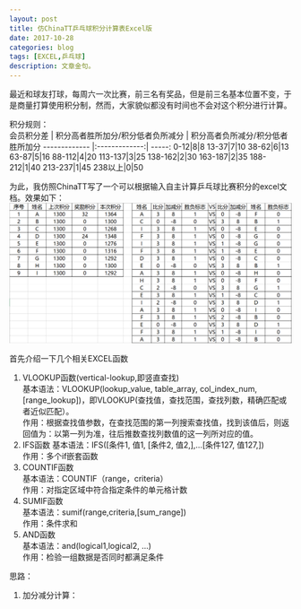 ```yaml
---
layout: post
title: 仿ChinaTT乒乓球积分计算表Excel版
date: 2017-10-28
categories: blog
tags: [EXCEL,乒乓球]
description: 文章金句。
---
```


最近和球友打球，每周六一次比赛，前三名有奖品，但是前三名基本位置不变，于是商量打算使用积分制，然而，大家貌似都没有时间也不会对这个积分进行计算。

积分规则：</br>
会员积分差 | 积分高者胜所加分/积分低者负所减分 | 积分高者负所减分/积分低者胜所加分
------------- |:-------------:| -----:
0-12|8|8
13-37|7|10
38-62|6|13
63-87|5|16
88-112|4|20
113-137|3|25
138-162|2|30
163-187|2|35
188-212|1|40
213-237|1|45
238以上|0|50

为此，我仿照ChinaTT写了一个可以根据输入自主计算乒乓球比赛积分的excel文档。效果如下：
![alt text](https://github.com/SKYESCAPE/SKYESCAPE.GITHUB.IO/raw/master/article_image/1_1.jpg)

首先介绍一下几个相关EXCEL函数
1. VLOOKUP函数(vertical-lookup,即竖直查找)</br>
基本语法：VLOOKUP(lookup_value, table_array, col_index_num, [range_lookup])，即VLOOKUP(查找值，查找范围，查找列数，精确匹配或者近似匹配）。</br>
作用：根据查找值参数，在查找范围的第一列搜索查找值，找到该值后，则返回值为：以第一列为准，往后推数查找列数值的这一列所对应的值。
2. IFS函数
基本语法：IFS([条件1, 值1, [条件2, 值2,],…[条件127, 值127,])</br>
作用：多个if嵌套函数
3. COUNTIF函数</br>
基本语法：COUNTIF（range，criteria）</br>
作用：对指定区域中符合指定条件的单元格计数
4. SUMIF函数</br>
基本语法：sumif(range,criteria,[sum_range])</br>
作用：条件求和
5. AND函数</br>
基本语法：and(logical1,logical2, ...)</br>
作用：检验一组数据是否同时都满足条件

思路：</br>
1. 加分减分计算：












